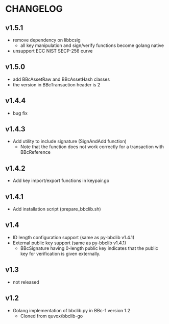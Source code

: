 CHANGELOG
====

## v1.5.1
* remove dependency on libbcsig
  - all key manipulation and sign/verify functions become golang native
* unsupport ECC NIST SECP-256 curve

## v1.5.0
* add BBcAssetRaw and BBcAssetHash classes
* the version in BBcTransaction header is 2

## v1.4.4
* bug fix

## v1.4.3
* Add utility to include signature (SignAndAdd function)
  * Note that the function does not work correctly for a transaction with BBcReference

## v1.4.2
* Add key import/export functions in keypair.go

## v1.4.1
* Add installation script (prepare_bbclib.sh)

## v1.4
* ID length configuration support (same as py-bbclib v1.4.1)
* External public key support (same as py-bbclib v1.4.1)
  * BBcSignature having 0-length public key indicates that the public key for verification is given externally.

## v1.3
* not released

## v1.2
* Golang implementation of bbclib.py in BBc-1 version 1.2
  - Cloned from quvox/bbclib-go 

